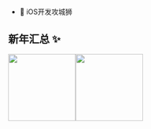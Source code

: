 
## 

- 🔭 iOS开发攻城狮


## 新年汇总 ✨

<img align="" height="137px" src="https://github-readme-stats.vercel.app/api?username=vilvilking&hide_title=true&hide_border=true&show_icons=true&include_all_commits=true&line_height=21&bg_color=0,EC6C6C,FFD479,FFFC79,73FA79&theme=graywhite&locale=cn" /><img align="" height="137px" src="https://github-readme-stats.vercel.app/api/top-langs/?username=vilvilking&hide_title=true&hide_border=true&layout=compact&bg_color=0,73FA79,73FDFF,D783FF&theme=graywhite&locale=cn" />
